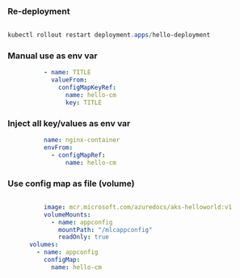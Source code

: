 ### Re-deployment


```powershell

kubectl rollout restart deployment.apps/hello-deployment

```

### Manual use as env var

```yaml
          - name: TITLE
            valueFrom:
              configMapKeyRef:
                name: hello-cm
                key: TITLE
```

### Inject all key/values as env var

```yaml
          name: nginx-container
          envFrom:
            - configMapRef:
                name: hello-cm
```

### Use config map as file (volume)


```yaml

          image: mcr.microsoft.com/azuredocs/aks-helloworld:v1
          volumeMounts:
            - name: appconfig
              mountPath: "/mlcappconfig"
              readOnly: true
      volumes:
        - name: appconfig
          configMap:
            name: hello-cm

```

